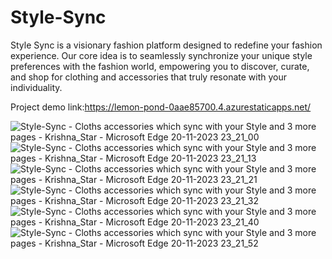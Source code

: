 # Style-Sync
Style Sync is a visionary fashion platform designed to redefine your fashion experience. Our core idea is to seamlessly synchronize your unique style preferences with the fashion world, empowering you to discover, curate, and shop for clothing and accessories that truly resonate with your individuality.

Project demo link:https://lemon-pond-0aae85700.4.azurestaticapps.net/

![Style-Sync - Cloths   accessories which sync with your Style  and 3 more pages - Krishna_Star - Microsoft​ Edge 20-11-2023 23_21_00](https://github.com/MeKrishnaKumar/Style-Sync/assets/127874689/f6cbc435-c61d-44fc-9beb-e7788b21827b)
![Style-Sync - Cloths   accessories which sync with your Style  and 3 more pages - Krishna_Star - Microsoft​ Edge 20-11-2023 23_21_13](https://github.com/MeKrishnaKumar/Style-Sync/assets/127874689/fd4f2e3c-294e-44bf-adfa-edf453ecd79f)
![Style-Sync - Cloths   accessories which sync with your Style  and 3 more pages - Krishna_Star - Microsoft​ Edge 20-11-2023 23_21_21](https://github.com/MeKrishnaKumar/Style-Sync/assets/127874689/a1f206a7-31b5-4b2e-9f5b-f9940afca8f9)
![Style-Sync - Cloths   accessories which sync with your Style  and 3 more pages - Krishna_Star - Microsoft​ Edge 20-11-2023 23_21_32](https://github.com/MeKrishnaKumar/Style-Sync/assets/127874689/1cc80702-31da-427b-95f0-3e3eb395f2c9)
![Style-Sync - Cloths   accessories which sync with your Style  and 3 more pages - Krishna_Star - Microsoft​ Edge 20-11-2023 23_21_40](https://github.com/MeKrishnaKumar/Style-Sync/assets/127874689/c8fdf30b-4196-4901-9291-bcdc8c511966)
![Style-Sync - Cloths   accessories which sync with your Style  and 3 more pages - Krishna_Star - Microsoft​ Edge 20-11-2023 23_21_52](https://github.com/MeKrishnaKumar/Style-Sync/assets/127874689/12fb6e74-f44a-4515-9cf6-92a0a6311776)
